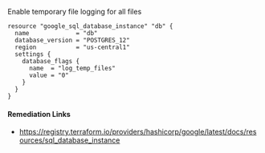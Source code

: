 
Enable temporary file logging for all files

```hcl
resource "google_sql_database_instance" "db" {
  name             = "db"
  database_version = "POSTGRES_12"
  region           = "us-central1"
  settings {
    database_flags {
      name  = "log_temp_files"
      value = "0"
    }
  }
}
```

#### Remediation Links
 - https://registry.terraform.io/providers/hashicorp/google/latest/docs/resources/sql_database_instance
        